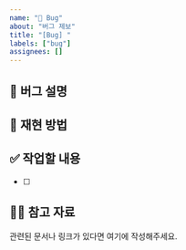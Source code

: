 ```yaml
---
name: "🐞 Bug"
about: "버그 제보"
title: "[Bug] "
labels: ["bug"]
assignees: []
---
```


## 📄 버그 설명
<!--어떤 문제가 발생했는지 자세히 적어주세요. (에러 메시지, 발생 상황 등)-->

## 🔁 재현 방법
<!--버그를 어떻게 재현할 수 있는지 단계별로 작성해주세요.-->


## ✅ 작업할 내용
<!-- 해결을 위해 필요한 작업을 아래 체크박스 형태로 작성해 주세요 -->
- [ ] 

## 🙋🏻 참고 자료
관련된 문서나 링크가 있다면 여기에 작성해주세요.
